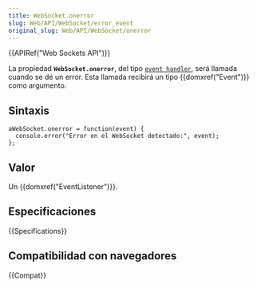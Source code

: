 ```yaml
---
title: WebSocket.onerror
slug: Web/API/WebSocket/error_event
original_slug: Web/API/WebSocket/onerror
---
```


{{APIRef("Web Sockets API")}}

La propiedad **`WebSocket.onerror`**, del tipo [`event handler`](/es/docs/Web/Reference/Events/Event_handlers), será llamada cuando se dé un error. Esta llamada recibirá un tipo {{domxref("Event")}} como argumento.

## Sintaxis

```
aWebSocket.onerror = function(event) {
  console.error("Error en el WebSocket detectado:", event);
};
```

## Valor

Un {{domxref("EventListener")}}.

## Especificaciones

{{Specifications}}

## Compatibilidad con navegadores

{{Compat}}

